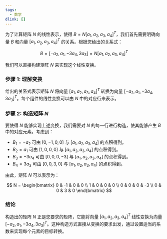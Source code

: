 ```yaml
---
tags:
  - 数学
dlink: []
---
```

为了计算矩阵 $N$ 的线性表示，使得 $B = N[a_1, a_2, a_3, a_4]^T$，我们首先需要明确向量 $B$ 和向量 $[a_1, a_2, a_3, a_4]^T$ 的关系。根据您给出的关系式：

$$
B = [-a_2, a_1, -3a_4, 3a_3] = N[a_1, a_2, a_3, a_4]^T
$$

我们可以直接构建矩阵 $N$ 来实现这个线性变换。

### 步骤 1: 理解变换
给出的关系式表示矩阵 $N$ 将向量 $[a_1, a_2, a_3, a_4]^T$ 转换为向量 $[-a_2, a_1, -3a_4, 3a_3]^T$。每个组件的线性变换可以由 $N$ 中的对应行来表示。

### 步骤 2: 构造矩阵 $N$
要使得 $N$ 能够实现上述变换，我们需要对 $N$ 的每一行进行构造，使其能够产生 $B$ 中的对应元素。考虑到：

- $B_1 = -a_2$ 可由 $[0, -1, 0, 0]$ 与 $[a_1, a_2, a_3, a_4]$ 的点积得到。
- $B_2 = a_1$ 可由 $[1, 0, 0, 0]$ 与 $[a_1, a_2, a_3, a_4]$ 的点积得到。
- $B_3 = -3a_4$ 可由 $[0, 0, 0, -3]$ 与 $[a_1, a_2, a_3, a_4]$ 的点积得到。
- $B_4 = 3a_3$ 可由 $[0, 0, 3, 0]$ 与 $[a_1, a_2, a_3, a_4]$ 的点积得到。

由此，矩阵 $N$ 可以表示为：

$$
N = \begin{bmatrix}
0 & -1 & 0 & 0 \\
1 & 0 & 0 & 0 \\
0 & 0 & 0 & -3 \\
0 & 0 & 3 & 0
\end{bmatrix}
$$

### 结论
构造出的矩阵 $N$ 正是您要求的矩阵，它能将向量 $[a_1, a_2, a_3, a_4]^T$ 线性变换为向量 $[-a_2, a_1, -3a_4, 3a_3]^T$。这种构造方式直接从变换的要求出发，通过设置适当的系数来实现每个元素的目标转换。
